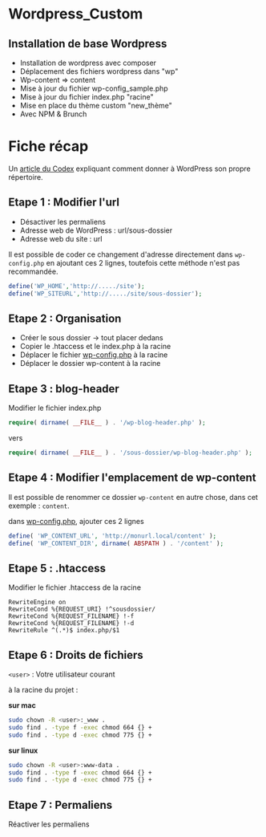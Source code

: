 ﻿# Wordpress_Custom

## Installation de base Wordpress

* Installation de wordpress avec composer
* Déplacement des fichiers wordpress dans "wp"
* Wp-content => content
* Mise à jour du fichier wp-config_sample.php
* Mise à jour du fichier index.php "racine"
* Mise en place du thème custom "new_thème"
* Avec NPM & Brunch

# Fiche récap

Un [article du Codex](https://codex.wordpress.org/Giving_WordPress_Its_Own_Directory) expliquant comment donner à WordPress son propre répertoire.

## Etape 1 : Modifier l'url

* Désactiver les permaliens
* Adresse web de WordPress  : url/sous-dossier
* Adresse web du site  : url

Il est possible de coder ce changement d'adresse directement dans `wp-config.php` en ajoutant ces 2 lignes, toutefois cette méthode n'est pas recommandée.

```php
define('WP_HOME','http://...../site');
define('WP_SITEURL','http://...../site/sous-dossier');
```

## Etape 2 : Organisation

* Créer le sous dossier -> tout placer dedans
* Copier le .htaccess et le index.php à la racine
* Déplacer le fichier [wp-config.php](wp-config.md) à la racine
* Déplacer le dossier wp-content à la racine

## Etape 3 : blog-header

Modifier le fichier index.php

```php
require( dirname( __FILE__ ) . '/wp-blog-header.php' );
```

vers

```php
require( dirname( __FILE__ ) . '/sous-dossier/wp-blog-header.php' );
```

## Etape 4 : Modifier l'emplacement de wp-content

Il est possible de renommer ce dossier `wp-content` en autre chose, dans cet exemple : `content`.

dans [wp-config.php](wp-config.md), ajouter ces 2 lignes

```php
define( 'WP_CONTENT_URL', 'http://monurl.local/content' );
define( 'WP_CONTENT_DIR', dirname( ABSPATH ) . '/content' );
```

## Etape 5 : .htaccess

Modifier le fichier .htaccess de la racine

```
RewriteEngine on
RewriteCond %{REQUEST_URI} !^sousdossier/
RewriteCond %{REQUEST_FILENAME} !-f
RewriteCond %{REQUEST_FILENAME} !-d
RewriteRule ^(.*)$ index.php/$1
```

## Etape 6 : Droits de fichiers

`<user>` : Votre utilisateur courant

à la racine du projet :

**sur mac**

```bash
sudo chown -R <user>:_www .
sudo find . -type f -exec chmod 664 {} +
sudo find . -type d -exec chmod 775 {} +
```

**sur linux**

```bash
sudo chown -R <user>:www-data .
sudo find . -type f -exec chmod 664 {} +
sudo find . -type d -exec chmod 775 {} +
```

## Etape 7 : Permaliens

Réactiver les permaliens

